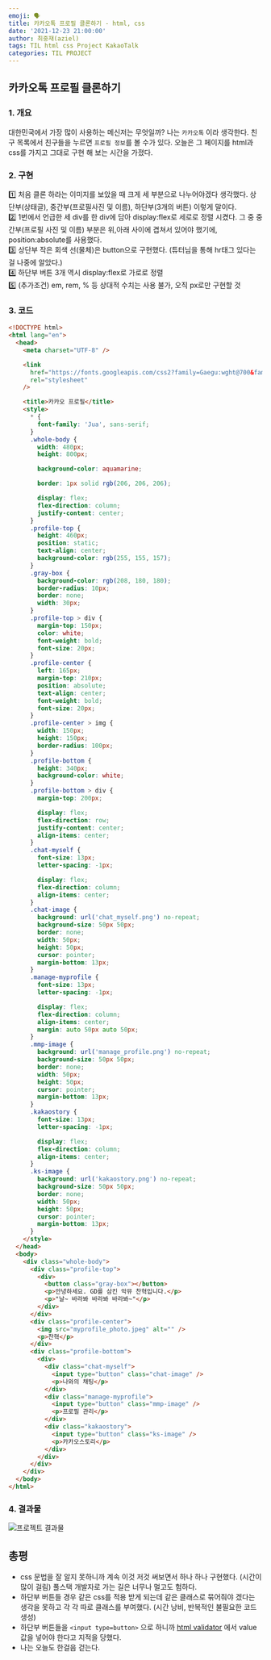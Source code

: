 ```yaml
---
emoji: 🗣
title: 카카오톡 프로필 클론하기 - html, css
date: '2021-12-23 21:00:00'
author: 최중재(aziel)
tags: TIL html css Project KakaoTalk
categories: TIL PROJECT
---
```


## 카카오톡 프로필 클론하기

### 1. 개요

대한민국에서 가장 많이 사용하는 메신저는 무엇일까? 나는 `카카오톡` 이라 생각한다. 친구 목록에서 친구들을 누르면 `프로필 정보`를 볼 수가 있다. 오늘은 그 페이지를 html과 css를 가지고 그대로 구현 해 보는 시간을 가졌다.

### 2. 구현

1️⃣ 처음 클론 하라는 이미지를 보았을 때 크게 세 부분으로 나누어야겠다 생각했다. 상단부(상태글), 중간부(프로필사진 및 이름), 하단부(3개의 버튼) 이렇게 말이다.  
2️⃣ 1번에서 언급한 세 div를 한 div에 담아 display:flex로 세로로 정렬 시켰다. 그 중 중간부(프로필 사진 및 이름) 부분은 위,아래 사이에 겹쳐서 있어야 했기에, position:absolute를 사용했다.  
3️⃣ 상단부 작은 회색 선(물체)은 button으로 구현했다. (튜터님을 통해 hr태그 있다는 걸 나중에 알았다.)  
4️⃣ 하단부 버튼 3개 역시 display:flex로 가로로 정렬  
5️⃣ (추가조건) em, rem, % 등 상대적 수치는 사용 불가, 오직 px로만 구현할 것

### 3. 코드

```html
<!DOCTYPE html>
<html lang="en">
  <head>
    <meta charset="UTF-8" />

    <link
      href="https://fonts.googleapis.com/css2?family=Gaegu:wght@700&family=Jua&family=Song+Myung&display=swap"
      rel="stylesheet"
    />

    <title>카카오 프로필</title>
    <style>
      * {
        font-family: 'Jua', sans-serif;
      }
      .whole-body {
        width: 480px;
        height: 800px;

        background-color: aquamarine;

        border: 1px solid rgb(206, 206, 206);

        display: flex;
        flex-direction: column;
        justify-content: center;
      }
      .profile-top {
        height: 460px;
        position: static;
        text-align: center;
        background-color: rgb(255, 155, 157);
      }
      .gray-box {
        background-color: rgb(208, 180, 180);
        border-radius: 10px;
        border: none;
        width: 30px;
      }
      .profile-top > div {
        margin-top: 150px;
        color: white;
        font-weight: bold;
        font-size: 20px;
      }
      .profile-center {
        left: 165px;
        margin-top: 210px;
        position: absolute;
        text-align: center;
        font-weight: bold;
        font-size: 20px;
      }
      .profile-center > img {
        width: 150px;
        height: 150px;
        border-radius: 100px;
      }
      .profile-bottom {
        height: 340px;
        background-color: white;
      }
      .profile-bottom > div {
        margin-top: 200px;

        display: flex;
        flex-direction: row;
        justify-content: center;
        align-items: center;
      }
      .chat-myself {
        font-size: 13px;
        letter-spacing: -1px;

        display: flex;
        flex-direction: column;
        align-items: center;
      }
      .chat-image {
        background: url('chat_myself.png') no-repeat;
        background-size: 50px 50px;
        border: none;
        width: 50px;
        height: 50px;
        cursor: pointer;
        margin-bottom: 13px;
      }
      .manage-myprofile {
        font-size: 13px;
        letter-spacing: -1px;

        display: flex;
        flex-direction: column;
        align-items: center;
        margin: auto 50px auto 50px;
      }
      .mmp-image {
        background: url('manage_profile.png') no-repeat;
        background-size: 50px 50px;
        border: none;
        width: 50px;
        height: 50px;
        cursor: pointer;
        margin-bottom: 13px;
      }
      .kakaostory {
        font-size: 13px;
        letter-spacing: -1px;

        display: flex;
        flex-direction: column;
        align-items: center;
      }
      .ks-image {
        background: url('kakaostory.png') no-repeat;
        background-size: 50px 50px;
        border: none;
        width: 50px;
        height: 50px;
        cursor: pointer;
        margin-bottom: 13px;
      }
    </style>
  </head>
  <body>
    <div class="whole-body">
      <div class="profile-top">
        <div>
          <button class="gray-box"></button>
          <p>안녕하세요. GD를 삼킨 악뮤 찬혁입니다.</p>
          <p>"날~ 바라봐 바라봐 바라봐~"</p>
        </div>
      </div>
      <div class="profile-center">
        <img src="myprofile_photo.jpeg" alt="" />
        <p>찬혁</p>
      </div>
      <div class="profile-bottom">
        <div>
          <div class="chat-myself">
            <input type="button" class="chat-image" />
            <p>나와의 채팅</p>
          </div>
          <div class="manage-myprofile">
            <input type="button" class="mmp-image" />
            <p>프로필 관리</p>
          </div>
          <div class="kakaostory">
            <input type="button" class="ks-image" />
            <p>카카오스토리</p>
          </div>
        </div>
      </div>
    </div>
  </body>
</html>
```

### 4. 결과물

![프로젝트 결과물](./project_result.png)

## 총평

- css 문법을 잘 알지 못하니까 계속 이것 저것 써보면서 하나 하나 구현했다. (시간이 많이 걸림) 풀스택 개발자로 가는 길은 너무나 멀고도 험하다.
- 하단부 버튼들 경우 같은 css를 적용 받게 되는데 같은 클래스로 묶어줘야 겠다는 생각을 못하고 각 각 따로 클래스를 부여했다. (시간 낭비, 반복적인 불필요한 코드 생성)
- 하단부 버튼들을 `<input type=button>` 으로 하니까 [html validator](https://validator.w3.org/) 에서 value값을 넣어야 한다고 지적을 당했다.
- 나는 오늘도 한걸음 걷는다.

```toc

```
